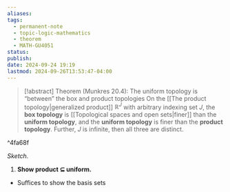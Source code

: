 ```yaml
---
aliases: 
tags:
  - permanent-note
  - topic-logic-mathematics
  - theorem
  - MATH-GU4051
status: 
publish: 
date: 2024-09-24 19:19
lastmod: 2024-09-26T13:53:47-04:00
---
```

>[!abstract] Theorem (Munkres 20.4): The uniform topology is “between” the box and product topologies
>On the [[The product topology|generalized product]] $\mathbb R^J$ with arbitrary indexing set $J$, the **box topology** is [[Topological spaces and open sets|finer]] than the **uniform topology**, and the **uniform topology** is finer than the **product topology**. Further, $J$ is infinite, then all three are distinct. 

^4fa68f


*Sketch.*

1. **Show product $\subseteq$ uniform.**

- Suffices to show the basis sets